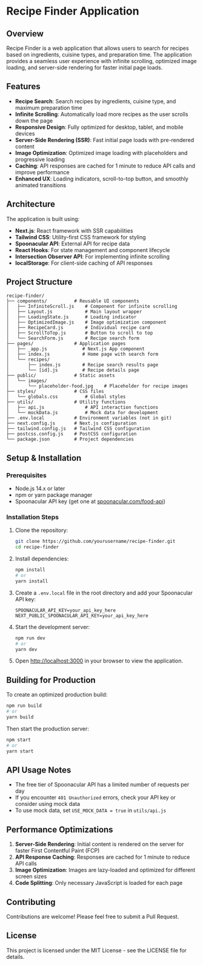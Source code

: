 # Recipe Finder Application

## Overview

Recipe Finder is a web application that allows users to search for recipes based on ingredients, cuisine types, and preparation time. The application provides a seamless user experience with infinite scrolling, optimized image loading, and server-side rendering for faster initial page loads.

## Features

- **Recipe Search**: Search recipes by ingredients, cuisine type, and maximum preparation time
- **Infinite Scrolling**: Automatically load more recipes as the user scrolls down the page
- **Responsive Design**: Fully optimized for desktop, tablet, and mobile devices
- **Server-Side Rendering (SSR)**: Fast initial page loads with pre-rendered content
- **Image Optimization**: Optimized image loading with placeholders and progressive loading
- **Caching**: API responses are cached for 1 minute to reduce API calls and improve performance
- **Enhanced UX**: Loading indicators, scroll-to-top button, and smoothly animated transitions

## Architecture

The application is built using:

- **Next.js**: React framework with SSR capabilities
- **Tailwind CSS**: Utility-first CSS framework for styling
- **Spoonacular API**: External API for recipe data
- **React Hooks**: For state management and component lifecycle
- **Intersection Observer API**: For implementing infinite scrolling
- **localStorage**: For client-side caching of API responses

## Project Structure

```
recipe-finder/
├── components/          # Reusable UI components
│   ├── InfiniteScroll.js    # Component for infinite scrolling
│   ├── Layout.js            # Main layout wrapper
│   ├── LoadingState.js      # Loading indicator
│   ├── OptimizedImage.js    # Image optimization component
│   ├── RecipeCard.js        # Individual recipe card
│   ├── ScrollToTop.js       # Button to scroll to top
│   └── SearchForm.js        # Recipe search form
├── pages/               # Application pages
│   ├── _app.js             # Next.js App component
│   ├── index.js            # Home page with search form
│   └── recipes/
│       ├── index.js        # Recipe search results page
│       └── [id].js         # Recipe details page
├── public/              # Static assets
│   └── images/
│       └── placeholder-food.jpg    # Placeholder for recipe images
├── styles/              # CSS files
│   └── globals.css          # Global styles
├── utils/               # Utility functions
│   ├── api.js               # API interaction functions
│   └── mockData.js          # Mock data for development
├── .env.local           # Environment variables (not in git)
├── next.config.js       # Next.js configuration
├── tailwind.config.js   # Tailwind CSS configuration
├── postcss.config.js    # PostCSS configuration
└── package.json         # Project dependencies
```

## Setup & Installation

### Prerequisites

- Node.js 14.x or later
- npm or yarn package manager
- Spoonacular API key (get one at [spoonacular.com/food-api](https://spoonacular.com/food-api))

### Installation Steps

1. Clone the repository:

   ```bash
   git clone https://github.com/yourusername/recipe-finder.git
   cd recipe-finder
   ```

2. Install dependencies:

   ```bash
   npm install
   # or
   yarn install
   ```

3. Create a `.env.local` file in the root directory and add your Spoonacular API key:

   ```
   SPOONACULAR_API_KEY=your_api_key_here
   NEXT_PUBLIC_SPOONACULAR_API_KEY=your_api_key_here
   ```

4. Start the development server:

   ```bash
   npm run dev
   # or
   yarn dev
   ```

5. Open [http://localhost:3000](http://localhost:3000) in your browser to view the application.

## Building for Production

To create an optimized production build:

```bash
npm run build
# or
yarn build
```

Then start the production server:

```bash
npm start
# or
yarn start
```

## API Usage Notes

- The free tier of Spoonacular API has a limited number of requests per day
- If you encounter `401 Unauthorized` errors, check your API key or consider using mock data
- To use mock data, set `USE_MOCK_DATA = true` in `utils/api.js`

## Performance Optimizations

1. **Server-Side Rendering**: Initial content is rendered on the server for faster First Contentful Paint (FCP)
2. **API Response Caching**: Responses are cached for 1 minute to reduce API calls
3. **Image Optimization**: Images are lazy-loaded and optimized for different screen sizes
4. **Code Splitting**: Only necessary JavaScript is loaded for each page

## Contributing

Contributions are welcome! Please feel free to submit a Pull Request.

## License

This project is licensed under the MIT License - see the LICENSE file for details.
